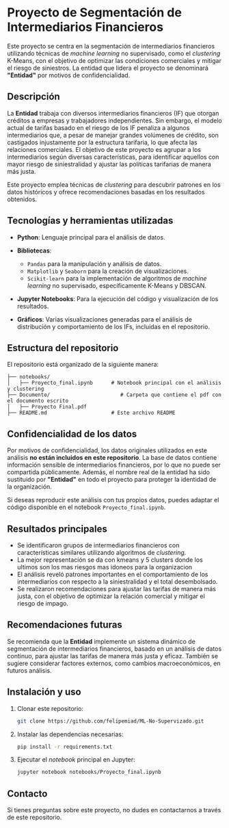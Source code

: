 # Proyecto de Segmentación de Intermediarios Financieros

Este proyecto se centra en la segmentación de intermediarios financieros utilizando técnicas de *machine learning* no supervisado, como el *clustering* K-Means, con el objetivo de optimizar las condiciones comerciales y mitigar el riesgo de siniestros. La entidad que lidera el proyecto se denominará **"Entidad"** por motivos de confidencialidad.

## Descripción

La **Entidad** trabaja con diversos intermediarios financieros (IF) que otorgan créditos a empresas y trabajadores independientes. Sin embargo, el modelo actual de tarifas basado en el riesgo de los IF penaliza a algunos intermediarios que, a pesar de manejar grandes volúmenes de crédito, son castigados injustamente por la estructura tarifaria, lo que afecta las relaciones comerciales. El objetivo de este proyecto es agrupar a los intermediarios según diversas características, para identificar aquellos con mayor riesgo de siniestralidad y ajustar las políticas tarifarias de manera más justa.

Este proyecto emplea técnicas de *clustering* para descubrir patrones en los datos históricos y ofrece recomendaciones basadas en los resultados obtenidos.

## Tecnologías y herramientas utilizadas

- **Python**: Lenguaje principal para el análisis de datos.
- **Bibliotecas**: 
  - `Pandas` para la manipulación y análisis de datos.
  - `Matplotlib` y `Seaborn` para la creación de visualizaciones.
  - `Scikit-learn` para la implementación de algoritmos de *machine learning* no supervisado, específicamente K-Means y DBSCAN.
  
- **Jupyter Notebooks**: Para la ejecución del código y visualización de los resultados.
- **Gráficos**: Varias visualizaciones generadas para el análisis de distribución y comportamiento de los IFs, incluidas en el repositorio.

## Estructura del repositorio

El repositorio está organizado de la siguiente manera:

```
├── notebooks/
│   ├── Proyecto_final.ipynb      # Notebook principal con el análisis y clustering
├── Documento/                       # Carpeta que contiene el pdf con el documento escrito
│   ├── Proyecto Final.pdf
├── README.md                     # Este archivo README
```

## Confidencialidad de los datos

Por motivos de confidencialidad, los datos originales utilizados en este análisis **no están incluidos en este repositorio**. La base de datos contiene información sensible de intermediarios financieros, por lo que no puede ser compartida públicamente. Además, el nombre real de la entidad ha sido sustituido por **"Entidad"** en todo el proyecto para proteger la identidad de la organización.

Si deseas reproducir este análisis con tus propios datos, puedes adaptar el código disponible en el notebook `Proyecto_final.ipynb`.

## Resultados principales

- Se identificaron grupos de intermediarios financieros con características similares utilizando algoritmos de *clustering*.
- La mejor representación se da con kmeans y 5 clusters donde los ultimos son los mas riesgos mas idoneos para la organizacion 
- El análisis reveló patrones importantes en el comportamiento de los intermediarios con respecto a la siniestralidad y el total desembolsado.
- Se realizaron recomendaciones para ajustar las tarifas de manera más justa, con el objetivo de optimizar la relación comercial y mitigar el riesgo de impago.

## Recomendaciones futuras

Se recomienda que la **Entidad** implemente un sistema dinámico de segmentación de intermediarios financieros, basado en un análisis de datos continuo, para ajustar las tarifas de manera más justa y eficaz. También se sugiere considerar factores externos, como cambios macroeconómicos, en futuros análisis.

## Instalación y uso

1. Clonar este repositorio:
   ```bash
   git clone https://github.com/felipemiad/ML-No-Supervizado.git
   ```
   
2. Instalar las dependencias necesarias:
   ```bash
   pip install -r requirements.txt
   ```

3. Ejecutar el *notebook* principal en Jupyter:
   ```bash
   jupyter notebook notebooks/Proyecto_final.ipynb
   ```

## Contacto

Si tienes preguntas sobre este proyecto, no dudes en contactarnos a través de este repositorio.
